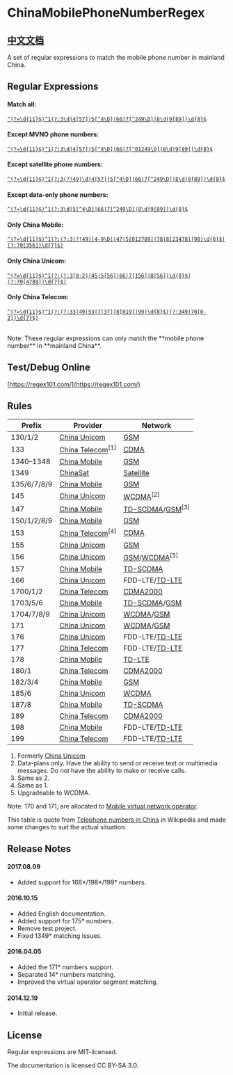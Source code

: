 # ChinaMobilePhoneNumberRegex

## [中文文档](https://github.com/VincentSit/ChinaMobilePhoneNumberRegex/blob/master/README-CN.md "Chinese documentation")

A set of regular expressions to match the mobile phone number in mainland China.

## Regular Expressions

#### Match all:

[`^(?=\d{11}$)^1(?:3\d|4[57]|5[^4\D]|66|7[^249\D]|8\d|9[89])\d{8}$`](https://regexper.com/#%5E(%3F%3D%5Cd%7B11%7D%24)%5E1(%3F%3A3%5Cd%7C4%5B57%5D%7C5%5B%5E4%5CD%5D%7C66%7C7%5B%5E249%5CD%5D%7C8%5Cd%7C9%5B89%5D)%5Cd%7B8%7D%24)

#### Except MVNO phone numbers:

[`^(?=\d{11}$)^1(?:3\d|4[57]|5[^4\D]|66|7[^01249\D]|8\d|9[89])\d{8}$`](https://regexper.com/#%5E(%3F%3D%5Cd%7B11%7D%24)%5E1(%3F%3A3%5Cd%7C4%5B57%5D%7C5%5B%5E4%5CD%5D%7C66%7C7%5B%5E01249%5CD%5D%7C8%5Cd%7C9%5B89%5D)%5Cd%7B8%7D%24)

#### Except satellite phone numbers:

[`^(?=\d{11}$)^1(?:3(?!49)\d|4[57]|5[^4\D]|66|7[^249\D]|8\d|9[89])\d{8}$`](https://regexper.com/#%5E(%3F%3D%5Cd%7B11%7D%24)%5E1(%3F%3A3(%3F!49)%5Cd%7C4%5B57%5D%7C5%5B%5E4%5CD%5D%7C66%7C7%5B%5E249%5CD%5D%7C8%5Cd%7C9%5B89%5D)%5Cd%7B8%7D%24)

#### Except data-only phone numbers:

[`^(?=\d{11}$)^1(?:3\d|5[^4\D]|66|7[^249\D]|8\d|9[89])\d{8}$`](https://regexper.com/#%5E(%3F%3D%5Cd%7B11%7D%24)%5E1(%3F%3A3%5Cd%7C5%5B%5E4%5CD%5D%7C66%7C7%5B%5E249%5CD%5D%7C8%5Cd%7C9%5B89%5D)%5Cd%7B8%7D%24)

#### Only China Mobile:
[`^(?=\d{11}$)^1(?:(?:3(?!49)[4-9\D]|47|5[012789]|78|8[23478]|98)\d{8}$|(?:70[356])\d{7}$)`](https://regexper.com/#%5E(%3F%3D%5Cd%7B11%7D%24)%5E1(%3F%3A(%3F%3A3(%3F!49)%5B4-9%5CD%5D%7C47%7C5%5B012789%5D%7C78%7C8%5B23478%5D%7C98)%5Cd%7B8%7D%24%7C(%3F%3A70%5B356%5D)%5Cd%7B7%7D%24))

#### Only China Unicom:
[`^(?=\d{11}$)^1(?:(?:3[0-2]|45|5[56]|66|7[156]|8[56])\d{8}$|(?:70[4789])\d{7}$)`](https://regexper.com/#%5E(%3F%3D%5Cd%7B11%7D%24)%5E1(%3F%3A(%3F%3A3%5B0-2%5D%7C45%7C5%5B56%5D%7C66%7C7%5B156%5D%7C8%5B56%5D)%5Cd%7B8%7D%24%7C(%3F%3A70%5B4789%5D)%5Cd%7B7%7D%24))

#### Only China Telecom:
[`^(?=\d{11}$)^1(?:(?:33|49|53|7[37]|8[019]|99)\d{8}$|(?:349|70[0-2])\d{7}$)`](https://regexper.com/#%5E(%3F%3D%5Cd%7B11%7D%24)%5E1(%3F%3A(%3F%3A33%7C49%7C53%7C7%5B37%5D%7C8%5B019%5D%7C99)%5Cd%7B8%7D%24%7C(%3F%3A349%7C70%5B0-2%5D)%5Cd%7B7%7D%24))


<br>
Note: These regular expressions can only match the **mobile phone number** in **mainland China**.


## Test/Debug Online

[https://regex101.com/](https://regex101.com/)

## Rules

| Prefix | Provider | Network |
| --- | --- | --- |
| 130/1/2 | [China Unicom](https://en.wikipedia.org/wiki/China_Unicom "China Unicom") | [GSM](https://en.wikipedia.org/wiki/GSM "GSM") |
| 133 | [China Telecom](https://en.wikipedia.org/wiki/China_Telecom "China Telecom")<sup>[1]<sup/> | [CDMA](https://en.wikipedia.org/wiki/CDMA "CDMA") |
| 1340–1348 | [China Mobile](https://en.wikipedia.org/wiki/China_Mobile "China Mobile") | [GSM](https://en.wikipedia.org/wiki/GSM "GSM") |
| 1349 | [ChinaSat](https://en.wikipedia.org/wiki/ChinaSat "ChinaSat") | [Satellite](https://en.wikipedia.org/wiki/Satellite "Satellite") |
| 135/6/7/8/9 | [China Mobile](https://en.wikipedia.org/wiki/China_Mobile "China Mobile") | [GSM](https://en.wikipedia.org/wiki/GSM "GSM") |
| 145 | [China Unicom](https://en.wikipedia.org/wiki/China_Unicom "China Unicom") | [WCDMA](https://en.wikipedia.org/wiki/WCDMA "WCDMA")<sup>[2]<sup/> |
| 147 | [China Mobile](https://en.wikipedia.org/wiki/China_Mobile "China Mobile") | [TD-SCDMA](https://en.wikipedia.org/wiki/TD-SCDMA "TD-SCDMA")/[GSM](https://en.wikipedia.org/wiki/GSM "GSM")<sup>[3]<sup/> |
| 150/1/2/8/9 | [China Mobile](https://en.wikipedia.org/wiki/China_Mobile "China Mobile") | [GSM](https://en.wikipedia.org/wiki/GSM "GSM") |
| 153 | [China Telecom](https://en.wikipedia.org/wiki/China_Telecom "China Telecom")<sup>[4]<sup/> | [CDMA](https://en.wikipedia.org/wiki/CDMA "CDMA") |
| 155 | [China Unicom](https://en.wikipedia.org/wiki/China_Unicom "China Unicom") | [GSM](https://en.wikipedia.org/wiki/GSM "GSM") |
| 156 | [China Unicom](https://en.wikipedia.org/wiki/China_Unicom "China Unicom") | [GSM](https://en.wikipedia.org/wiki/GSM "GSM")/[WCDMA](https://en.wikipedia.org/wiki/WCDMA "WCDMA")<sup>[5]<sup/> |
| 157 | [China Mobile](https://en.wikipedia.org/wiki/China_Mobile "China Mobile") | [TD-SCDMA](https://en.wikipedia.org/wiki/TD-SCDMA "TD-SCDMA") |
| 166 | [China Unicom](https://en.wikipedia.org/wiki/China_Unicom "China Unicom") | FDD-LTE/[TD-LTE](https://en.wikipedia.org/wiki/TD-LTE "TD-LTE")  |
| 1700/1/2 | [China Telecom](https://en.wikipedia.org/wiki/China_Telecom "China Telecom") | [CDMA2000](https://en.wikipedia.org/wiki/CDMA2000 "CDMA2000") |
| 1703/5/6 | [China Mobile](https://en.wikipedia.org/wiki/China_Mobile "China Mobile") | [TD-SCDMA](https://en.wikipedia.org/wiki/TD-SCDMA "TD-SCDMA")/[GSM](https://en.wikipedia.org/wiki/GSM "GSM") |
| 1704/7/8/9 | [China Unicom](https://en.wikipedia.org/wiki/China_Unicom "China Unicom") | [WCDMA](https://en.wikipedia.org/wiki/WCDMA "WCDMA")/[GSM](https://en.wikipedia.org/wiki/GSM "GSM") |
| 171 | [China Unicom](https://en.wikipedia.org/wiki/China_Unicom "China Unicom") | [WCDMA](https://en.wikipedia.org/wiki/WCDMA "WCDMA")/[GSM](https://en.wikipedia.org/wiki/GSM "GSM") |
| 176 | [China Unicom](https://en.wikipedia.org/wiki/China_Unicom "China Unicom") | FDD-LTE/[TD-LTE](https://en.wikipedia.org/wiki/TD-LTE "TD-LTE") |
| 177 | [China Telecom](https://en.wikipedia.org/wiki/China_Telecom "China Telecom") | FDD-LTE/[TD-LTE](https://en.wikipedia.org/wiki/TD-LTE "TD-LTE") |
| 178 | [China Mobile](https://en.wikipedia.org/wiki/China_Mobile "China Mobile") | [TD-LTE](https://en.wikipedia.org/wiki/TD-LTE "TD-LTE") |
| 180/1 | [China Telecom](https://en.wikipedia.org/wiki/China_Telecom "China Telecom") | [CDMA2000](https://en.wikipedia.org/wiki/CDMA2000 "CDMA2000") |
| 182/3/4 | [China Mobile](https://en.wikipedia.org/wiki/China_Mobile "China Mobile") | [GSM](https://en.wikipedia.org/wiki/GSM "GSM") |
| 185/6 | [China Unicom](https://en.wikipedia.org/wiki/China_Unicom "China Unicom") | [WCDMA](https://en.wikipedia.org/wiki/WCDMA "WCDMA") |
| 187/8 | [China Mobile](https://en.wikipedia.org/wiki/China_Mobile "China Mobile") | [TD-SCDMA](https://en.wikipedia.org/wiki/TD-SCDMA "TD-SCDMA") |
| 189 | [China Telecom](https://en.wikipedia.org/wiki/China_Telecom "China Telecom") | [CDMA2000](https://en.wikipedia.org/wiki/CDMA2000 "CDMA2000") |
| 198 | [China Mobile](https://en.wikipedia.org/wiki/China_Mobile "China Mobile") | FDD-LTE/[TD-LTE](https://en.wikipedia.org/wiki/TD-LTE "TD-LTE")  |
| 199 | [China Telecom](https://en.wikipedia.org/wiki/China_Telecom "China Telecom") | FDD-LTE/[TD-LTE](https://en.wikipedia.org/wiki/TD-LTE "TD-LTE")  |

1. Formerly [China Unicom](https://en.wikipedia.org/wiki/China_Unicom "China Unicom")
2. Data-plans only. Have the ability to send or receive text or multimedia messages. Do not have the ability to make or receive calls.
3. Same as 2.
4. Same as 1.
5. Upgradeable to WCDMA.

Note: 170 and 171, are allocated to [Mobile virtual network operator](https://en.wikipedia.org/wiki/Mobile_virtual_network_operator "Mobile virtual network operator").

This table is quote from [Telephone numbers in China](https://en.wikipedia.org/wiki/Telephone_numbers_in_China#Mobile_phones) in Wikipedia and made some changes to suit the actual situation.


## Release Notes

#### 2017.08.09
- Added support for 166\*/198\*/199\* numbers.

#### 2016.10.15
- Added English documentation.
- Added support for 175\* numbers.
- Remove test project.
- Fixed 1349\* matching issues.

#### 2016.04.05
- Added the 171\* numbers support.
- Separated 14\* numbers matching.
- Improved the virtual operator segment matching.

#### 2014.12.19
- Initial release.


## License

Regular expressions are MIT-licensed. 

The documentation is licensed CC BY-SA 3.0.


